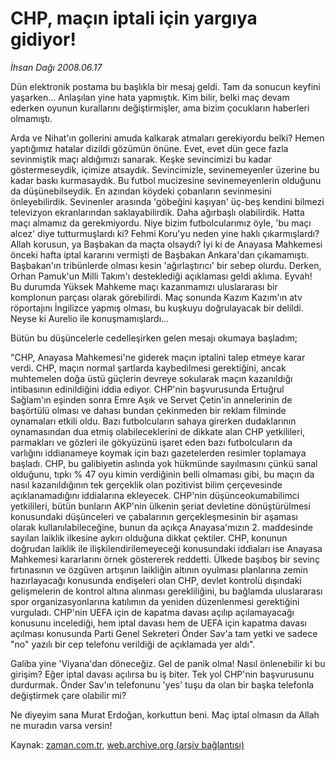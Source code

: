 # CHP, maçın iptali için yargıya gidiyor!

*İhsan Dağı 2008.06.17*

<tr><td class="metin" colspan="2" style="padding-top: 20px; padding-left: 5px; padding-right: 10px;">Dün elektronik postama bu başlıkla bir mesaj geldi. Tam da sonucun keyfini yaşarken... Anlaşılan yine hata yapmıştık. Kim bilir, belki maç devam ederken oyunun kurallarını değiştirmişler, ama bizim çocukların haberleri olmamıştı.</td></tr><tr><td class="metin" colspan="2" style="padding-top: 20px; padding-left: 5px; padding-right: 10px;"><p> Arda ve Nihat'ın gollerini amuda kalkarak atmaları gerekiyordu belki? Hemen yaptığımız hatalar dizildi gözümün önüne. Evet, evet dün gece fazla sevinmiştik maçı aldığımızı sanarak. Keşke sevincimizi bu kadar göstermeseydik, içimize atsaydık. Sevincimizle, sevinemeyenler üzerine bu kadar baskı kurmasaydık. Bu futbol mucizesine sevinemeyenlerin olduğunu da düşünebilseydik. En azından köydeki çobanların sevinmesini önleyebilirdik. Sevinenler arasında 'göbeğini kaşıyan' üç-beş kendini bilmezi televizyon ekranlarından saklayabilirdik. Daha ağırbaşlı olabilirdik. Hatta maçı almamız da gerekmiyordu. Niye bizim futbolcularımız öyle, 'bu maçı alcez' diye tutturmuşlardı ki? Fehmi Koru'yu neden yine haklı çıkarmışlardı? Allah korusun, ya Başbakan da maçta olsaydı? İyi ki de Anayasa Mahkemesi önceki hafta iptal kararını vermişti de Başbakan Ankara'dan çıkamamıştı. Başbakan'ın tribünlerde olması kesin 'ağırlaştırıcı' bir sebep olurdu. Derken, Orhan Pamuk'un Milli Takım'ı desteklediği açıklaması geldi aklıma. Eyvah! Bu durumda Yüksek Mahkeme maçı kazanmamızı uluslararası bir komplonun parçası olarak görebilirdi. Maç sonunda Kazım Kazım'ın atv röportajını İngilizce yapmış olması, bu kuşkuyu doğrulayacak bir delildi. Neyse ki Aurelio ile konuşmamışlardı...
<p>Bütün bu düşüncelerle cedelleşirken gelen mesajı okumaya başladım; 
<p> "CHP, Anayasa Mahkemesi'ne giderek maçın iptalini talep etmeye karar verdi. CHP, maçın normal şartlarda kaybedilmesi gerektiğini, ancak muhtemelen doğa üstü güçlerin devreye sokularak maçın kazanıldığı intibasının edinildiğini iddia ediyor. CHP'nin başvurusunda Ertuğrul Sağlam'ın eşinden sonra Emre Aşık ve Servet Çetin'in annelerinin de başörtülü olması ve dahası bundan çekinmeden bir reklam filminde oynamaları etkili oldu. Bazı futbolcuların sahaya girerken dudaklarının oynamasından dua etmiş olabileceklerini de dikkate alan CHP yetkilileri, parmakları ve gözleri ile gökyüzünü işaret eden bazı futbolcuların da varlığını iddianameye koymak için bazı gazetelerden resimler toplamaya başladı. CHP, bu galibiyetin aslında yok hükmünde sayılmasını çünkü sanal olduğunu, tıpkı % 47 oyu kimin verdiğinin belli olmaması gibi, bu maçın da nasıl kazanıldığının tek gerçeklik olan pozitivist bilim çerçevesinde açıklanamadığını iddialarına ekleyecek. CHP'nin düşünceokumabilimci yetkilileri, bütün bunların AKP'nin ülkenin şeriat devletine dönüştürülmesi konusundaki düşünceleri ve çabalarının gerçekleşmesinin bir aşaması olarak kullanılabileceğine, bunun da açıkça Anayasa'mızın 2. maddesinde sayılan laiklik ilkesine aykırı olduğuna dikkat çektiler. CHP, konunun doğrudan laiklik ile ilişkilendirilemeyeceği konusundaki iddiaları ise Anayasa Mahkemesi kararlarını örnek göstererek reddetti. Ülkede başıboş bir sevinç fırtınasının ve özgüven artışının laikliğin altının oyulması planlarına zemin hazırlayacağı konusunda endişeleri olan CHP, devlet kontrolü dışındaki gelişmelerin de kontrol altına alınması gerekliliğini, bu bağlamda uluslararası spor organizasyonlarına katılımın da yeniden düzenlenmesi gerektiğini vurguladı. CHP'nin UEFA için de kapatma davası açılıp açılamayacağı konusunu incelediği, hem iptal davası hem de UEFA için kapatma davası açılması konusunda Parti Genel Sekreteri Önder Sav'a tam yetki ve sadece "no" yazılı bir cep telefonu verildiği de açıklamada yer aldı".
<p>Galiba yine 'Viyana'dan döneceğiz. Gel de panik olma! Nasıl önlenebilir ki bu girişim? Eğer iptal davası açılırsa bu iş biter. Tek yol CHP'nin başvurusunu durdurmak. Önder Sav'ın telefonunu 'yes' tuşu da olan bir başka telefonla değiştirmek çare olabilir mi?
<p>Ne diyeyim sana Murat Erdoğan, korkuttun beni. Maç iptal olmasın da Allah ne muradın varsa versin!<br/></p></p></p></p></p></td></tr>

Kaynak: [zaman.com.tr](http://zaman.com.tr/yazar.do?yazino=703030), [web.archive.org (arşiv bağlantısı)](http://web.archive.org/web/20080813115123/http://zaman.com.tr:80/yazar.do?yazino=703030)

